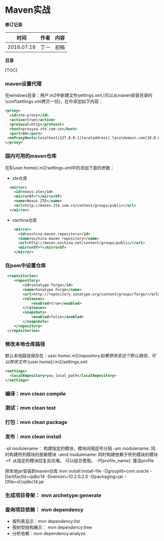 # Maven实战

**修订记录**

| 时间 | 作者 | 内容 |
|--------|--------|--------|
| 2016.07.18 | 丁一 | 初稿 |

**目录**

[TOC]

### maven设置代理
在windows目录：用户\.m2中新建文件settings.xml,(可以从maven安装目录的\conf\settings.xml拷贝一份)，在<proxies>中添加如下内容：
```xml
<proxy>
  <id>zte-proxy</id>
  <active>true</active>
  <protocol>http</protocol>      
  <host>proxyxa.zte.com.cn</host>
  <port>80</port>
 <onProxyHosts>localhost|127.0.0.1|localaddress|.localdomain.com|10.0.0.0/8|.zte.com.cn</nonProxyHosts>
</proxy>
```

### 国内可用的maven仓库
在${user.home}/.m2/settings.xml中的<mirrors>添加下面的参数：
- zte仓库
```xml
  <mirror>
    <id>nexus-zte</id>
    <mirrorOf>*</mirrorOf>
    <name>Nexus ZTE</name>
    <url>http://maven.zte.com.cn/content/groups/public</url>
  </mirror>
```

- oschina仓库
```xml
    <mirror>
      <id>oschina.maven.repository</id>
      <name>oschina maven repository</name>
      <url>http://maven.oschina.net/content/groups/public/</url>
      <mirrorOf>*</mirrorOf>
    </mirror>
```

### 在pom中设置仓库
```xml
 <repositories>
 	<repository>
 		<id>sonatype-forge</id>
 		<name>Sonatype Forge</name>
 		<url>http://repository.sonatype.org/content/groups/forge/</url>
 		<releases>
 			<enabled>true</enabled>
 		</releases>
 		<snapshots>
 			<enabled>false</enabled>
 		</snapshots>
 	</repository>
 </repositories>
```

### 修改本地仓库路径
默认本地路径保存在：${user.home}/.m2/repository
如果想改变这个默认路径，可以修改文件:${user.home}/.m2/settings.xml
```xml
<settings>
  <localRepository>you_local_path</localRepository>
</settings>  
```

### 编译：mvn clean compile

### 测试：mvn clean test

### 打包：mvn clean package

### 发布：mvn clean install
-pl modulename： 构建指定的模块，模块间用逗号分隔
-am modulename: 同时构建所列模块的依赖模块
-amd modulename: 同时构建依赖于所列模块的模块
-rf: 从指定的模块回复反应堆。
可以组合使用。
-P[profile_name]: 激活profile

把本地jar安装到maven仓库
mvn install:install-file -DgroupId=com.oracle -DartifactId=ojdbc14 -Dversion=10.2.0.2.0 -Dpackaging=jar -Dfile=d:\ojdbc14.jar


### 生成项目骨架： mvn archetype:generate

### 查询项目依赖： mvn dependency
- 按列表显示：mvn dependency:list
- 按树型结构展示： mvn dependency:tree
- 分析依赖：mvn dependency:analyze
